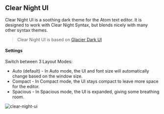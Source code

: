 ## Clear Night UI

Clear Night UI is a soothing dark theme for the Atom text editor. It is designed to work with Clear Night Syntax, but blends nicely with many other syntax themes.

> Clear Night UI is based on [Glacier Dark UI](https://github.com/berlouz/glacier-dark-ui)


#### Settings

Switch between 3 Layout Modes:

* Auto (default) - In Auto mode, the UI and font size will automatically change based on the window size.
* Compact - In Compact mode, the UI stays compact to leave more space for the editor.
* Spacious - In Spacious mode, the UI is expanded, giving some breathing room.

![clear-night-ui](https://i.imgur.com/gQjB00h.jpg)
